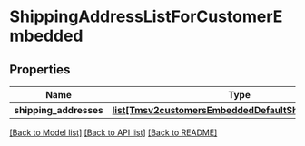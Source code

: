 # ShippingAddressListForCustomerEmbedded

## Properties
Name | Type | Description | Notes
------------ | ------------- | ------------- | -------------
**shipping_addresses** | [**list[Tmsv2customersEmbeddedDefaultShippingAddress]**](Tmsv2customersEmbeddedDefaultShippingAddress.md) |  | [optional] 

[[Back to Model list]](../README.md#documentation-for-models) [[Back to API list]](../README.md#documentation-for-api-endpoints) [[Back to README]](../README.md)


